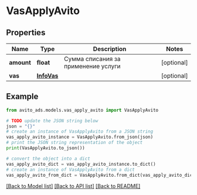 # VasApplyAvito


## Properties

Name | Type | Description | Notes
------------ | ------------- | ------------- | -------------
**amount** | **float** | Сумма списания за применение услуги | [optional] 
**vas** | [**InfoVas**](InfoVas.md) |  | [optional] 

## Example

```python
from avito_ads.models.vas_apply_avito import VasApplyAvito

# TODO update the JSON string below
json = "{}"
# create an instance of VasApplyAvito from a JSON string
vas_apply_avito_instance = VasApplyAvito.from_json(json)
# print the JSON string representation of the object
print(VasApplyAvito.to_json())

# convert the object into a dict
vas_apply_avito_dict = vas_apply_avito_instance.to_dict()
# create an instance of VasApplyAvito from a dict
vas_apply_avito_from_dict = VasApplyAvito.from_dict(vas_apply_avito_dict)
```
[[Back to Model list]](../README.md#documentation-for-models) [[Back to API list]](../README.md#documentation-for-api-endpoints) [[Back to README]](../README.md)


